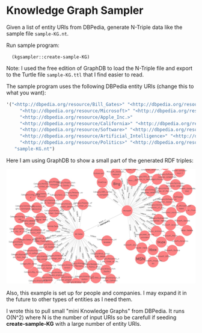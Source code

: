 # Knowledge Graph Sampler

Given a list of entity URIs from DBPedia, generate N-Triple data like the sample file `sample-KG.nt`.

Run sample program:

      (kgsampler::create-sample-KG)

Note: I used the free edition of GraphDB to load the N-Triple file and export to the Turtle
file `sample-KG.ttl` that I find easier to read.

The sample program uses the following DBPedia entity URIs (change this to what you want):

```lisp
'("<http://dbpedia.org/resource/Bill_Gates>" "<http://dbpedia.org/resource/Steve_Jobs>"
     "<http://dbpedia.org/resource/Microsoft>" "<http://dbpedia.org/resource/Melinda_Gates>"
     "<http://dbpedia.org/resource/Apple_Inc.>"
     "<http://dbpedia.org/resource/California>" "<http://dbpedia.org/resource/Seatle>"
     "<http://dbpedia.org/resource/Software>" "<http://dbpedia.org/resource/Computer>"
     "<http://dbpedia.org/resource/Artificial_Intelligence>" "<http://dbpedia.org/resource/Economy>"
     "<http://dbpedia.org/resource/Politics>" "<http://dbpedia.org/resource/Corporation>")
   "sample-KG.nt")
```

Here I am using GraphDB to show a small part of the generated RDF triples:

![GraphDB Visual graph of generated RDF triples](GraphDB.jpg)

Also, this example is set up for people and companies. I may expand it in the future to other types of entities as I need them.

I wrote this to pull small "mini Knowledge Graphs" from DBPedia. It runs O(N^2) where N is the number of input URIs so be carefull if seeding **create-sample-KG** with a large number of entity URIs.


